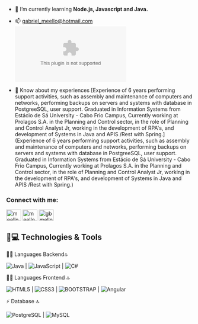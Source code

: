 - 🌱 I’m currently learning **Node.js, Javascript and Java.**


- 📫 gabriel_meello@hotmail.com ![](mailto:gabriel_meello@hotmail.com)

- 📄 Know about my experiences [Experience of 6 years performing support activities, such as assembly and maintenance of computers and networks, performing backups on servers and systems with database in PostgreeSQL, user support. Graduated in Information Systems from Estácio de Sá University - Cabo Frio Campus, Currently working at Prolagos S.A. in the Planning and Control sector, in the role of Planning and Control Analyst Jr, working in the development of RPA's, and development of Systems in Java and APIS /Rest with Spring.](Experience of 6 years performing support activities, such as assembly and maintenance of computers and networks, performing backups on servers and systems with database in PostgreeSQL, user support. Graduated in Information Systems from Estácio de Sá University - Cabo Frio Campus, Currently working at Prolagos S.A. in the Planning and Control sector, in the role of Planning and Control Analyst Jr, working in the development of RPA's, and development of Systems in Java and APIS /Rest with Spring.)

<h3 align="left">Connect with me:</h3>
<p align="left">
<a href="https://linkedin.com/in/meellogabriel" target="blank"><img align="center" src="https://raw.githubusercontent.com/rahuldkjain/github-profile-readme-generator/master/src/images/icons/Social/linked-in-alt.svg" alt="meellogabriel" height="30" width="40" /></a>
<a href="https://instagram.com/meellogb" target="blank"><img align="center" src="https://raw.githubusercontent.com/rahuldkjain/github-profile-readme-generator/master/src/images/icons/Social/instagram.svg" alt="meellogb" height="30" width="40" /></a>
<a href="https://discord.gg/gbmello#0393" target="blank"><img align="center" src="https://raw.githubusercontent.com/rahuldkjain/github-profile-readme-generator/master/src/images/icons/Social/discord.svg" alt="gbmello#0393" height="30" width="40" /></a>
</p>

## 🚀💻 Technologies & Tools

👩‍💻 Languages Backend🔝

![Java](https://img.shields.io/badge/Java-ED8B00?style=for-the-badge&logo=java&logoColor=white) | ![JavaScript](https://img.shields.io/badge/-JavaScript-black?style=flat-square&logo=javascript) | ![C#](https://img.shields.io/badge/C%23-239120?style=for-the-badge&logo=c-sharp&logoColor=white)

👩‍💻 Languages Frontend 🔝

![HTML5](https://img.shields.io/badge/-HTML5-E34F26?style=flat-square&logo=html5&logoColor=white) | ![CSS3](https://img.shields.io/badge/-CSS3-1572B6?style=flat-square&logo=css3) | ![BOOTSTRAP](https://img.shields.io/badge/Bootstrap-563D7C?style=for-the-badge&logo=bootstrap&logoColor=white) | ![Angular](https://img.shields.io/badge/Angular-DD0031?style=for-the-badge&logo=angular&logoColor=white)

⚡ Database 🔝

![PostgreSQL](https://img.shields.io/badge/-PostgreSQL-336791?style=flat-square&logo=postgresql) | ![MySQL](https://img.shields.io/badge/-MySQL-black?style=flat-square&logo=mysql)
